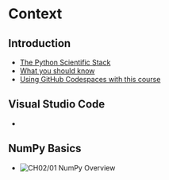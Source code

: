 # Context
## Introduction
* [The Python Scientific Stack](./introduction/the-python-scientific-stack.md)
* [What you should know](./introduction/what-you-should-know.md)
* [Using GitHub Codespaces with this course](./introduction/using-gitHub-codespaces-with-this-course.md)

## Visual Studio Code
*

## NumPy Basics
* ![CH02/01 NumPy Overview](https://github.com/browntruck246/Data-Science/blob/main/Data-Science-Foundations-Python/numpy-basics/CH02_01_NumPy_Overview.ipynb)
